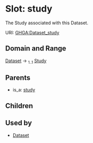 
# Slot: study


The Study associated with this Dataset.

URI: [GHGA:Dataset_study](https://w3id.org/GHGA/Dataset_study)


## Domain and Range

[Dataset](Dataset.md) &#8594;  <sub>1..1</sub> [Study](Study.md)

## Parents

 *  is_a: [study](study.md)

## Children


## Used by

 * [Dataset](Dataset.md)
